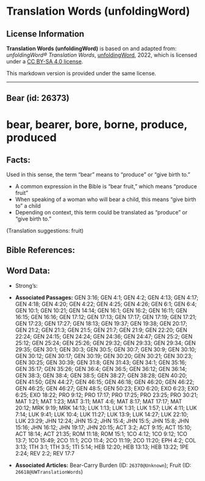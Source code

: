 # Translation Words (unfoldingWord)

## License Information

**Translation Words (unfoldingWord)** is based on and adapted from: _unfoldingWord® Translation Words_, [unfoldingWord](https://unfoldingword.org/utw), 2022, which is licensed under a [CC BY-SA 4.0 license](https://creativecommons.org/licenses/by-sa/4.0/legalcode.en).

This markdown version is provided under the same license.



--------------------------------

## Bear (id: 26373)

bear, bearer, bore, borne, produce, produced
============================================

Facts:
------

Used in this sense, the term “bear” means to “produce” or “give birth to.”

* A common expression in the Bible is “bear fruit,” which means “produce fruit”
* When speaking of a woman who will bear a child, this means “give birth to” a child
* Depending on context, this term could be translated as “produce” or “give birth to.”

(Translation suggestions: fruit)

Bible References:
-----------------

Word Data:
----------

* Strong’s:

* **Associated Passages:** GEN 3:16; GEN 4:1; GEN 4:2; GEN 4:13; GEN 4:17; GEN 4:18; GEN 4:20; GEN 4:22; GEN 4:25; GEN 4:26; GEN 6:1; GEN 6:4; GEN 10:1; GEN 10:21; GEN 14:14; GEN 16:1; GEN 16:2; GEN 16:11; GEN 16:15; GEN 16:16; GEN 17:12; GEN 17:13; GEN 17:17; GEN 17:19; GEN 17:21; GEN 17:23; GEN 17:27; GEN 18:13; GEN 19:37; GEN 19:38; GEN 20:17; GEN 21:2; GEN 21:3; GEN 21:5; GEN 21:7; GEN 21:9; GEN 22:20; GEN 22:24; GEN 24:15; GEN 24:24; GEN 24:36; GEN 24:47; GEN 25:2; GEN 25:12; GEN 25:24; GEN 25:26; GEN 29:32; GEN 29:33; GEN 29:34; GEN 29:35; GEN 30:1; GEN 30:3; GEN 30:5; GEN 30:7; GEN 30:9; GEN 30:10; GEN 30:12; GEN 30:17; GEN 30:19; GEN 30:20; GEN 30:21; GEN 30:23; GEN 30:25; GEN 30:39; GEN 31:8; GEN 31:43; GEN 34:1; GEN 35:16; GEN 35:17; GEN 35:26; GEN 36:4; GEN 36:5; GEN 36:12; GEN 36:14; GEN 38:3; GEN 38:4; GEN 38:5; GEN 38:27; GEN 38:28; GEN 40:20; GEN 41:50; GEN 44:27; GEN 46:15; GEN 46:18; GEN 46:20; GEN 46:22; GEN 46:25; GEN 46:27; GEN 48:5; GEN 50:23; EXO 6:20; EXO 6:23; EXO 6:25; EXO 18:22; PRO 9:12; PRO 17:17; PRO 17:25; PRO 23:25; PRO 30:21; MAT 1:21; MAT 1:23; MAT 3:11; MAT 4:6; MAT 8:17; MAT 17:17; MAT 20:12; MRK 9:19; MRK 14:13; LUK 1:13; LUK 1:31; LUK 1:57; LUK 4:11; LUK 7:14; LUK 9:41; LUK 10:4; LUK 11:27; LUK 13:9; LUK 14:27; LUK 22:10; LUK 23:29; JHN 12:24; JHN 15:2; JHN 15:4; JHN 15:5; JHN 15:8; JHN 15:16; JHN 16:12; JHN 19:17; JHN 20:15; ACT 3:2; ACT 9:15; ACT 15:10; ACT 18:14; ACT 21:35; ROM 11:18; ROM 15:1; 1CO 4:12; 1CO 9:12; 1CO 13:7; 1CO 15:49; 2CO 11:1; 2CO 11:4; 2CO 11:19; 2CO 11:20; EPH 4:2; COL 3:13; 1TH 3:1; 1TH 3:5; 1TI 5:14; HEB 12:20; HEB 13:13; HEB 13:22; 1PE 2:24; REV 2:2; REV 17:7
* **Associated Articles:** Bear-Carry Burden (ID: `26370@Unknown`); Fruit (ID: `26618@UWTranslationWords`)

